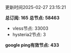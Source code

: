 更新时间2025-02-27 23:15:21

**总订阅: 165**
**总节点: 58463**
- vless节点: 33003
- hysteria2节点: 3

**google ping有效节点: 433**
